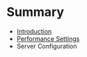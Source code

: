 # Summary

* [Introduction](README.md)
* [Performance Settings](performancemd.md)
* Server Configuration

